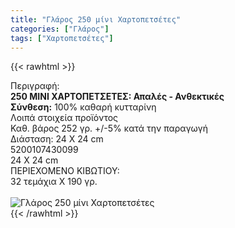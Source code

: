 ```yaml
---
title: "Γλάρος 250 μίνι Χαρτοπετσέτες"
categories: ["Γλάρος"]
tags: ["Χαρτοπετσέτες"]
---
```

{{< rawhtml >}}

<div class="sload199"><div class="product"><div id="sistatika">Περιγραφή:</div><div class="alltext"><b>250 ΜΙΝΙ ΧΑΡΤΟΠΕΤΣΕΤΕΣ: Απαλές - Ανθεκτικές</b><br><b>Σύνθεση:</b> 100% καθαρή κυτταρίνη<br></div><div id="loipa">Λοιπά στοιχεία προϊόντος</div><div class="alltext">Καθ. βάρος 252 γρ. +/-5% κατά την παραγωγή<br>Διάσταση: 24 Χ 24 cm</div><div id="barcode"><div id="barimage1"></div><span id="bartext">5200107430099</span></div><div id="varos"><div id="dimimg"></div><span id="varostext">24 Χ 24 cm</span></div><div id="kivotio">ΠΕΡΙΕΧΟΜΕΝΟ ΚΙΒΩΤΙΟΥ:<br>32 τεμάχια Χ 190 γρ.</div><br><div class="pimg"><img alt="Γλάρος 250 μίνι Χαρτοπετσέτες" title="Γλάρος 250 μίνι Χαρτοπετσέτες" src="/media/images/glaros-250-mini-xartopetsetes.jpg"></div></div></div>
{{< /rawhtml >}}


